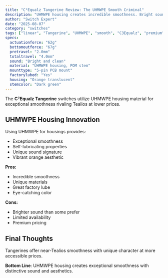 ```yaml
---
title: "C³Equalz Tangerine Review: The UHMWPE Smooth Criminal"
description: "UHMWPE housing creates incredible smoothness. Bright sound signature with exceptional performance."
author: "Switch Expert"
date: "2025-08-07"
category: "switches"
tags: ["linear", "Tangerine", "UHMWPE", "smooth", "C3Equalz", "premium"]
specs:
  actuationforce: "62g"
  bottomoutforce: "67g"
  pretravel: "2.0mm"
  totaltravel: "4.0mm"
  sound: "Bright and clean"
  material: "UHMWPE housing, POM stem"
  mounttype: "5-pin PCB mount"
  factorylubed: "Yes"
  housing: "Orange translucent"
  stemcolor: "Dark green"
---
```


The **C³Equalz Tangerine** switches utilize UHMWPE housing material for exceptional smoothness rivaling Tealios at lower prices.

## UHMWPE Housing Innovation
Using UHMWPE for housings provides:


- Exceptional smoothness
- Self-lubricating properties
- Unique sound signature
- Vibrant orange aesthetic

**Pros:**


- Incredible smoothness
- Unique materials
- Great factory lube
- Eye-catching color

**Cons:**


- Brighter sound than some prefer
- Limited availability
- Premium pricing

## Final Thoughts
Tangerines offer near-Tealios smoothness with unique character at more accessible prices.

**Bottom Line**: UHMWPE housing creates exceptional smoothness with distinctive sound and aesthetics.